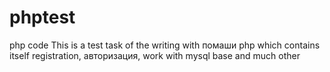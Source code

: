 # phptest
php code
This is a test task of the writing with помаши php which contains itself registration, авторизация, work with mysql base and much other
